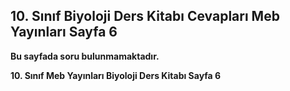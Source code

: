## 10. Sınıf Biyoloji Ders Kitabı Cevapları Meb Yayınları Sayfa 6

**Bu sayfada soru bulunmamaktadır.**

**10. Sınıf Meb Yayınları Biyoloji Ders Kitabı Sayfa 6**